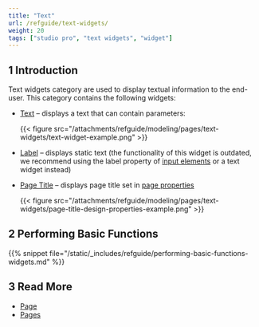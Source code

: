 ```yaml
---
title: "Text"
url: /refguide/text-widgets/
weight: 20
tags: ["studio pro", "text widgets", "widget"]
---
```


## 1 Introduction

Text widgets category are used to display textual information to the end-user. This category contains the following widgets:

* [Text](/refguide/text/) – displays a text that can contain parameters:

    {{< figure src="/attachments/refguide/modeling/pages/text-widgets/text-widget-example.png" >}}

* [Label](/refguide/label/) – displays static text (the functionality of this widget is outdated, we recommend using the label property of [input elements](/refguide/input-widgets/) or a text widget instead) 
* [Page Title](/refguide/page-title/) – displays page title set in [page properties](/refguide/page-properties/#title)

    {{< figure src="/attachments/refguide/modeling/pages/text-widgets/page-title-design-properties-example.png" >}}

## 2 Performing Basic Functions

{{% snippet file="/static/_includes/refguide/performing-basic-functions-widgets.md" %}}

## 3 Read More

* [Page](/refguide/page/)
* [Pages](/refguide/pages/)

